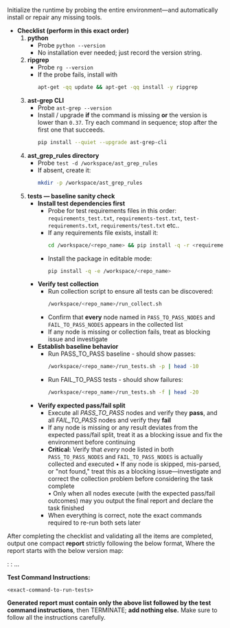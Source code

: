 Initialize the runtime by probing the entire environment—and automatically install or repair any missing tools.

* **Checklist (perform in this exact order)**
   1. **python**
      * Probe `python --version`
      * No installation ever needed; just record the version string.
   2. **ripgrep**
      * Probe `rg --version`
      * If the probe fails, install with
         ```bash
         apt-get -qq update && apt-get -qq install -y ripgrep
         ```
   3. **ast-grep CLI**
      * Probe `ast-grep --version`
      * Install / upgrade **if** the command is missing **or** the version is lower than `0.37`.
         Try each command in sequence; stop after the first one that succeeds.
         ```bash
         pip install --quiet --upgrade ast-grep-cli
         ```
   4. **ast_grep_rules directory**
      * Probe `test -d /workspace/ast_grep_rules`
      * If absent, create it:
         ```bash
         mkdir -p /workspace/ast_grep_rules
         ```
   5. **tests — baseline sanity check**
      * **Install test dependencies first**
         * Probe for test requirements files in this order: `requirements_test.txt`, `requirements-test.txt`, `test-requirements.txt`, `requirements/test.txt` etc..
         * If any requirements file exists, install it:
           ```bash
           cd /workspace/<repo_name> && pip install -q -r <requirements-file>
           ```
         * Install the package in editable mode:
           ```bash
           pip install -q -e /workspace/<repo_name>
           ```
      * **Verify test collection**
         * Run collection script to ensure all tests can be discovered:
           ```bash
           /workspace/<repo_name>/run_collect.sh
           ```
         * Confirm that **every** node named in `PASS_TO_PASS_NODES` and `FAIL_TO_PASS_NODES` appears in the collected list
         * If any node is missing or collection fails, treat as blocking issue and investigate
      * **Establish baseline behavior**
         * Run PASS_TO_PASS baseline - should show passes:
           ```bash
           /workspace/<repo_name>/run_tests.sh -p | head -10
           ```
         * Run FAIL_TO_PASS tests - should show failures:
           ```bash
           /workspace/<repo_name>/run_tests.sh -f | head -20
           ```
      * **Verify expected pass/fail split**
         * Execute all *PASS_TO_PASS* nodes and verify they **pass**, and all *FAIL_TO_PASS* nodes and verify they **fail**
         * If any node is missing or any result deviates from the expected pass/fail split, treat it as a blocking issue and fix the environment before continuing
         * **Critical:** Verify that *every* node listed in both `PASS_TO_PASS_NODES` and `FAIL_TO_PASS_NODES` is actually collected and executed
            • If any node is skipped, mis-parsed, or "not found," treat this as a blocking issue—investigate and correct the collection problem before considering the task complete  
            • Only when all nodes execute (with the expected pass/fail outcomes) may you output the final report and declare the task finished
         * When everything is correct, note the exact commands required to re-run both sets later

After completing the checklist and validating all the items are completed, output one compact **report** strictly following the below format, Where the report starts with the below version map:

<component-1>: <version>
<component-2>: <version>
...

**Test Command Instructions:**
```
<exact-command-to-run-tests>
```

**Generated report must contain only the above list followed by the test command instructions**, then TERMINATE; **add nothing else.** Make sure to follow all the instructions carefully.